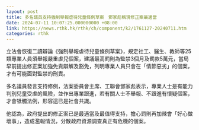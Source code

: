 ```yaml
---
layout: post
title: 多名議員支持強制舉報虐待兒童條例草案　鄧家彪稱現修正案最適當
date: 2024-07-11 10:07:25.000000000 +08:00
link: https://news.rthk.hk/rthk/ch/component/k2/1761127-20240711.htm
categories: rthk
---
```


立法會恢復二讀辯論《強制舉報虐待兒童條例草案》，規定社工、醫生、教師等25類專業人員須舉報嚴重虐兒個案，建議最高罰則為監禁3個月及罰款5萬元，當局早前提出修正案加強免責辯解及豁免，列明專業人員只會在「情節惡劣」的個案，才有可能面對監禁的刑責。

多名議員發言支持修例，法案委員會主席、工聯會鄧家彪表示，專業人士是有能力判別兒童受虐的風險，並作出專業跟進，若有關人士不舉報、不跟進有懷疑個案，才會牴觸法例，形容這已是社會共識。

他認為，政府提出的修正案已是最適當及最值得支持，擔心罰則再加辣會「好心做壞事」，造成濫報情況，分散政府資源調查真正有危機的個案。
